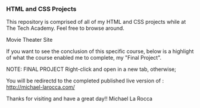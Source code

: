 ### HTML and CSS Projects


This repository is comprised of all of my HTML and CSS projects while at The Tech Academy.
Feel free to browse around.

Movie Theater Site

If you want to see the conclusion of this specific course,
below is a highlight of what the course enabled me to complete, my "Final Project".

NOTE: 
FINAL PROJECT
Right-click and open in a new tab, otherwise;

You will be redirectd to the completed published live version of : http://michael-larocca.com/

Thanks for visiting and have a great day!!
Michael La Rocca
